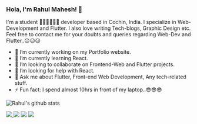 ### Hola, I'm Rahul Mahesh! 👋

I'm a student 👨‍💻👨‍💻👨‍💻 developer based in Cochin, India. I specialize in Web-Development and Flutter. I also love writing Tech-blogs, Graphic Design etc. Feel free to contact me for your doubts and queries regarding Web-Dev and Flutter..😉😉😉 

- 🔭 I’m currently working on my Portfolio website.
- 🌱 I’m currently learning React.
- 👯 I’m looking to collaborate on Frontend-Web and Flutter projects.
- 🤔 I’m looking for help with React.
- 💬 Ask me about Flutter, Front-end Web Development, Any tech-related stuff.
- ⚡ Fun fact: I spend almost 10hrs in front of my laptop..😎😎😎

![Rahul's github stats](https://github-readme-stats.vercel.app/api?username=RahulMahesh62&show_icons=true&count_private=true&theme=vue&hide=issues) 

<a href="https://rahulmahesh.netlify.com/"><img src="https://img.icons8.com/windows/30/000000/link.png"/> <a href="https://twitter.com/rahulmahesh62"><img src="https://img.icons8.com/fluent/30/000000/twitter.png"/></a> <a href="https://www.linkedin.com/in/rahulmahesh/"><img src="https://img.icons8.com/color/30/000000/linkedin.png"/></a> <a href="https://medium.com/@rahulmahesh62"><img src="https://img.icons8.com/color/30/000000/medium.png"/></a> 

